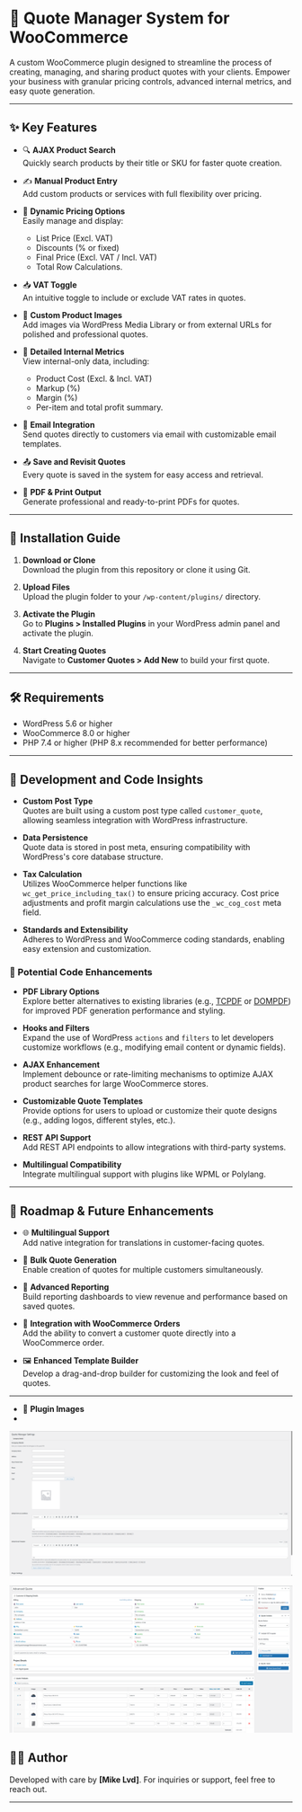 # 🧾 Quote Manager System for WooCommerce
A custom WooCommerce plugin designed to streamline the process of creating, managing, and sharing product quotes with your clients. Empower your business with granular pricing controls, advanced internal metrics, and easy quote generation.

---

## ✨ Key Features

- 🔍 **AJAX Product Search**  
  Quickly search products by their title or SKU for faster quote creation.

- ✍️ **Manual Product Entry**  
  Add custom products or services with full flexibility over pricing.

- 🧾 **Dynamic Pricing Options**  
  Easily manage and display:
  - List Price (Excl. VAT)
  - Discounts (% or fixed)
  - Final Price (Excl. VAT / Incl. VAT)
  - Total Row Calculations.

- 📥 **VAT Toggle**  
  An intuitive toggle to include or exclude VAT rates in quotes.

- 📸 **Custom Product Images**  
  Add images via WordPress Media Library or from external URLs for polished and professional quotes.

- 📄 **Detailed Internal Metrics**  
  View internal-only data, including:
  - Product Cost (Excl. & Incl. VAT)
  - Markup (%)
  - Margin (%)
  - Per-item and total profit summary.

- 📧 **Email Integration**  
  Send quotes directly to customers via email with customizable email templates.

- 📤 **Save and Revisit Quotes**  
  Every quote is saved in the system for easy access and retrieval.

- 📄 **PDF & Print Output**  
  Generate professional and ready-to-print PDFs for quotes.

---

## 🚀 Installation Guide

1. **Download or Clone**  
   Download the plugin from this repository or clone it using Git.

2. **Upload Files**  
   Upload the plugin folder to your `/wp-content/plugins/` directory.

3. **Activate the Plugin**  
   Go to **Plugins > Installed Plugins** in your WordPress admin panel and activate the plugin.

4. **Start Creating Quotes**  
   Navigate to **Customer Quotes > Add New** to build your first quote.

---

## 🛠️ Requirements

- WordPress 5.6 or higher
- WooCommerce 8.0 or higher
- PHP 7.4 or higher (PHP 8.x recommended for better performance)

---

## 🧪 Development and Code Insights

- **Custom Post Type**  
  Quotes are built using a custom post type called `customer_quote`, allowing seamless integration with WordPress infrastructure.

- **Data Persistence**  
  Quote data is stored in post meta, ensuring compatibility with WordPress's core database structure.

- **Tax Calculation**  
  Utilizes WooCommerce helper functions like `wc_get_price_including_tax()` to ensure pricing accuracy. Cost price adjustments and profit margin calculations use the `_wc_cog_cost` meta field.

- **Standards and Extensibility**  
  Adheres to WordPress and WooCommerce coding standards, enabling easy extension and customization.

### 🔧 Potential Code Enhancements
- **PDF Library Options**  
  Explore better alternatives to existing libraries (e.g., [TCPDF](https://tcpdf.org) or [DOMPDF](https://github.com/dompdf/dompdf)) for improved PDF generation performance and styling.

- **Hooks and Filters**  
  Expand the use of WordPress `actions` and `filters` to let developers customize workflows (e.g., modifying email content or dynamic fields).

- **AJAX Enhancement**  
  Implement debounce or rate-limiting mechanisms to optimize AJAX product searches for large WooCommerce stores.

- **Customizable Quote Templates**  
  Provide options for users to upload or customize their quote designs (e.g., adding logos, different styles, etc.).

- **REST API Support**  
  Add REST API endpoints to allow integrations with third-party systems.

- **Multilingual Compatibility**  
  Integrate multilingual support with plugins like WPML or Polylang.

---

## 📌 Roadmap & Future Enhancements

- 🌐 **Multilingual Support**  
  Add native integration for translations in customer-facing quotes.

- 🤝 **Bulk Quote Generation**  
  Enable creation of quotes for multiple customers simultaneously.

- 📜 **Advanced Reporting**  
  Build reporting dashboards to view revenue and performance based on saved quotes.

- 🔄 **Integration with WooCommerce Orders**  
  Add the ability to convert a customer quote directly into a WooCommerce order.

- 🖼️ **Enhanced Template Builder**  
  Develop a drag-and-drop builder for customizing the look and feel of quotes.

---
- 📸 **Plugin Images**
-
![Settings Page of the Plugin](assets/images/plugin/Settings.png)

![Quote Customer Page in the Plugin](assets/images/plugin/Quote%20Customer.png)

## 🧑‍💻 Author

Developed with care by **[Mike Lvd]**. For inquiries or support, feel free to reach out.

---
